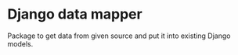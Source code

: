# Django data mapper

Package to get data from given source and put it into existing Django models.
